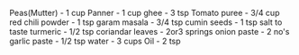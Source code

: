 Peas(Mutter) - 1 cup
Panner - 1 cup
ghee - 3 tsp
Tomato puree - 3/4 cup
red chili powder - 1 tsp
garam masala - 3/4 tsp
cumin seeds - 1 tsp
salt to taste
turmeric - 1/2 tsp
coriandar leaves - 2or3 springs
onion paste - 2 no's
garlic paste - 1/2 tsp
water - 3 cups
Oil - 2 tsp
